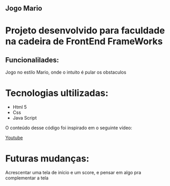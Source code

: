 ## Jogo Mario

# Projeto desenvolvido para faculdade na cadeira de FrontEnd FrameWorks

## Funcionalilades:

Jogo no estilo Mario, onde o intuito é pular os obstaculos

# Tecnologias ultilizadas:
- Html 5
- Css 
- Java Script

O conteúdo desse código foi inspirado em o seguinte vídeo:

<a href="https://www.youtube.com/watch?v=r9buAwVBDhA&t=1697s">Youtube</a>

# Futuras mudanças:
Acrescentar uma tela de início e um score, e pensar em algo pra complementar a tela